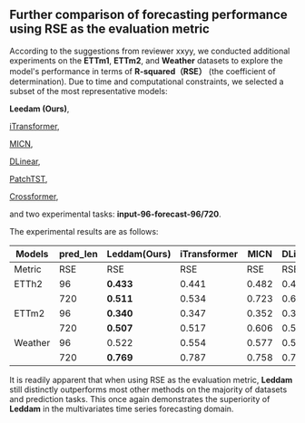 ## Further comparison of forecasting performance using RSE as the evaluation metric

According to the suggestions from reviewer xxyy, we conducted additional experiments on the **ETTm1**, **ETTm2**, and **Weather** datasets to explore the model's performance in terms of **R-squared（RSE）** (the coefficient of determination). Due to time and computational constraints, we selected a subset of the most representative models: 

**Leedam (Ours)**, 

[iTransformer](https://arxiv.org/abs/2310.06625),

[MICN](https://openreview.net/pdf?id=zt53IDUR1U),

[DLinear](https://arxiv.org/pdf/2205.13504.pdf),

[PatchTST](https://arxiv.org/abs/2211.14730),

[Crossformer](https://openreview.net/pdf?id=vSVLM2j9eie),

and two experimental tasks: **input-96-forecast-96/720**. 

The experimental results are as follows:

| Models       | pred_len | Leddam(Ours) | iTransformer | MICN  | DLinear | PatchTST | Crossformer |
|--------------|----------|--------------|--------------|-------|---------|----------|-------------|
| Metric       | RSE      | RSE          | RSE          | RSE   | RSE     | RSE      | RSE         |
| ETTh2        | 96       | **0.433**        | 0.441        | 0.482 | 0.470   | 0.435    | 0.666       |
|              | 720      | **0.511**        | 0.534        | 0.723 | 0.697   | 0.523    | 0.870       |
| ETTm2        | 96       | **0.340**        | 0.347        | 0.352 | 0.356   | 0.343    | 0.421       |
|              | 720      | **0.507**        | 0.517        | 0.606 | 0.589   | 0.510    | 1.076       |
| Weather      | 96       | 0.522        | 0.554        | 0.577 | 0.585   | 0.549    | **0.511**       |
|              | 720      | **0.769**        | 0.787        | 0.758 | 0.776   | 0.780    | 0.802       |

It is readily apparent that when using RSE as the evaluation metric, **Leddam** still distinctly outperforms most other methods on the majority of datasets and prediction tasks. This once again demonstrates the superiority of **Leddam** in the multivariates time series forecasting domain.

